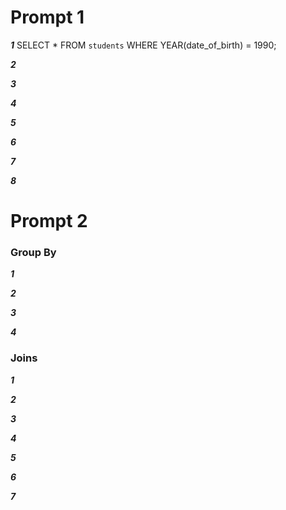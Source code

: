 # Prompt 1

***1*** SELECT * FROM `students` WHERE YEAR(date_of_birth) = 1990;

***2*** 

***3***

***4***

***5***

***6***

***7***

***8***


# Prompt 2

### Group By

***1***

***2***

***3***

***4***

### Joins

***1***

***2***

***3***

***4***

***5***

***6***

***7***
